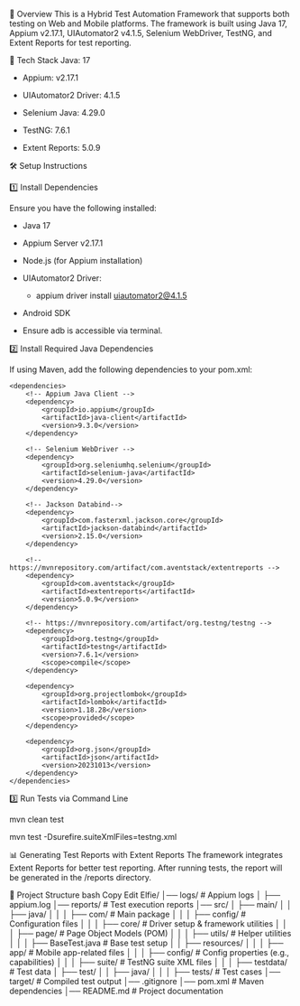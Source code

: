 📌 Overview
This is a Hybrid Test Automation Framework that supports both testing on Web and Mobile platforms.
The framework is built using Java 17, Appium v2.17.1, UIAutomator2 v4.1.5, Selenium WebDriver, TestNG, and Extent Reports for test reporting.

🚀 Tech Stack
Java: 17

- Appium: v2.17.1

- UIAutomator2 Driver: 4.1.5

- Selenium Java: 4.29.0

- TestNG: 7.6.1

- Extent Reports: 5.0.9

🛠️ Setup Instructions

1️⃣ Install Dependencies

Ensure you have the following installed:

- Java 17

- Appium Server v2.17.1

- Node.js (for Appium installation)

- UIAutomator2 Driver:

  - appium driver install uiautomator2@4.1.5

- Android SDK

- Ensure adb is accessible via terminal.

2️⃣ Install Required Java Dependencies

If using Maven, add the following dependencies to your pom.xml:

    <dependencies>
        <!-- Appium Java Client -->
        <dependency>
            <groupId>io.appium</groupId>
            <artifactId>java-client</artifactId>
            <version>9.3.0</version>
        </dependency>

        <!-- Selenium WebDriver -->
        <dependency>
            <groupId>org.seleniumhq.selenium</groupId>
            <artifactId>selenium-java</artifactId>
            <version>4.29.0</version>
        </dependency>

        <!-- Jackson Databind-->
        <dependency>
            <groupId>com.fasterxml.jackson.core</groupId>
            <artifactId>jackson-databind</artifactId>
            <version>2.15.0</version>
        </dependency>

        <!-- https://mvnrepository.com/artifact/com.aventstack/extentreports -->
        <dependency>
            <groupId>com.aventstack</groupId>
            <artifactId>extentreports</artifactId>
            <version>5.0.9</version>
        </dependency>

        <!-- https://mvnrepository.com/artifact/org.testng/testng -->
        <dependency>
            <groupId>org.testng</groupId>
            <artifactId>testng</artifactId>
            <version>7.6.1</version>
            <scope>compile</scope>
        </dependency>

        <dependency>
            <groupId>org.projectlombok</groupId>
            <artifactId>lombok</artifactId>
            <version>1.18.28</version>
            <scope>provided</scope>
        </dependency>

        <dependency>
            <groupId>org.json</groupId>
            <artifactId>json</artifactId>
            <version>20231013</version>
        </dependency>
    </dependencies>

3️⃣ Run Tests via Command Line

mvn clean test

mvn test -Dsurefire.suiteXmlFiles=testng.xml

📊 Generating Test Reports with Extent Reports
The framework integrates Extent Reports for better test reporting. After running tests, the report will be generated in the /reports directory.

📂 Project Structure
bash
Copy
Edit
Elfie/
│── logs/                     # Appium logs
│   ├── appium.log
│── reports/                   # Test execution reports
│── src/
│   ├── main/
│   │   ├── java/
│   │   │   ├── com/           # Main package
│   │   │   ├── config/        # Configuration files
│   │   │   ├── core/          # Driver setup & framework utilities
│   │   │   ├── page/          # Page Object Models (POM)
│   │   │   ├── utils/         # Helper utilities
│   │   │   ├── BaseTest.java  # Base test setup
│   │   ├── resources/
│   │   │   ├── app/           # Mobile app-related files
│   │   │   ├── config/        # Config properties (e.g., capabilities)
│   │   │   ├── suite/         # TestNG suite XML files
│   │   │   ├── testdata/      # Test data
│   ├── test/
│   │   ├── java/
│   │   │   ├── tests/         # Test cases
│── target/                    # Compiled test output
│── .gitignore
│── pom.xml                     # Maven dependencies
│── README.md                    # Project documentation
